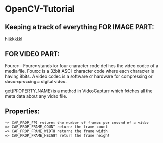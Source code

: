 # OpenCV-Tutorial
Keeping a track of everything
FOR IMAGE PART:
------------------------
hjjkkkkkl

FOR VIDEO PART:
------------------------
Fourcc - Fourcc stands for four character code defines the video codec of a media file. Fourcc is a 32bit ASCII character
code where each character is having 8bits.
    A video codec is a software or hardware for compressing or decompressing a digital video.

get(PROPERTY_NAME) is a method in VideoCapture which fetches all the meta data about any video file.

Properties:
------------------------
    => CAP_PROP_FPS returns the number of frames per second of a video
    => CAP_PROP_FRAME_COUNT returns the frame count
    => CAP_PROP_FRAME_WIDTH returns the frame width
    => CAP_PROP_FRAME_HEIGHT return the frame height